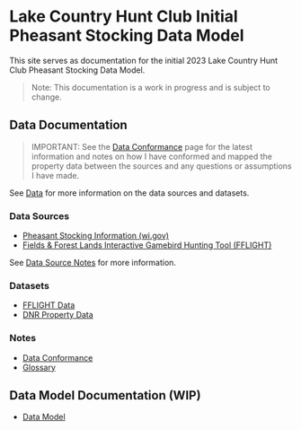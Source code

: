 # Lake Country Hunt Club Initial Pheasant Stocking Data Model

This site serves as documentation for the initial 2023 Lake Country Hunt Club Pheasant Stocking Data Model.

> Note: This documentation is a work in progress and is subject to change.

## Data Documentation

> IMPORTANT: See the [Data Conformance](./data/conformance.md) page for the latest information and notes on how I have
> conformed and mapped the property data between the sources and any questions or assumptions I have made.

See [Data](./data/index.md) for more information on the data sources and datasets.

### Data Sources

- [Pheasant Stocking Information (wi.gov)](https://apps.dnr.wi.gov/pheasantstocking/Index.aspx)
- [Fields & Forest Lands Interactive Gamebird Hunting Tool (FFLIGHT)]()

See [Data Source Notes](./data/notes.md) for more information.

### Datasets

- [FFLIGHT Data](./data/fflight.md)
- [DNR Property Data](./data/dnr-properties.md)

### Notes

- [Data Conformance](./data/conformance.md)
- [Glossary](./data/glossary.md)

## Data Model Documentation (WIP)

- [Data Model](./model/index.md)
